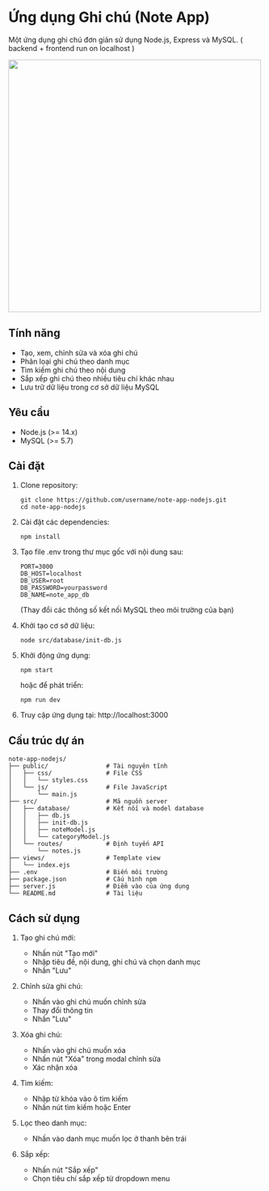 # Ứng dụng Ghi chú (Note App)

Một ứng dụng ghi chú đơn giản sử dụng Node.js, Express và MySQL. ( backend + frontend run on localhost )

<img src="https://res.cloudinary.com/dkepitcb7/image/upload/v1752639061/Screenshot_2025-07-16_111040_uvyjcb.png" width=500>

## Tính năng

- Tạo, xem, chỉnh sửa và xóa ghi chú
- Phân loại ghi chú theo danh mục
- Tìm kiếm ghi chú theo nội dung
- Sắp xếp ghi chú theo nhiều tiêu chí khác nhau
- Lưu trữ dữ liệu trong cơ sở dữ liệu MySQL

## Yêu cầu

- Node.js (>= 14.x)
- MySQL (>= 5.7)

## Cài đặt

1. Clone repository:
   ```
   git clone https://github.com/username/note-app-nodejs.git
   cd note-app-nodejs
   ```

2. Cài đặt các dependencies:
   ```
   npm install
   ```

3. Tạo file .env trong thư mục gốc với nội dung sau:
   ```
   PORT=3000
   DB_HOST=localhost
   DB_USER=root
   DB_PASSWORD=yourpassword
   DB_NAME=note_app_db
   ```
   (Thay đổi các thông số kết nối MySQL theo môi trường của bạn)

4. Khởi tạo cơ sở dữ liệu:
   ```
   node src/database/init-db.js
   ```

5. Khởi động ứng dụng:
   ```
   npm start
   ```
   hoặc để phát triển:
   ```
   npm run dev
   ```

6. Truy cập ứng dụng tại: http://localhost:3000

## Cấu trúc dự án

```
note-app-nodejs/
├── public/                # Tài nguyên tĩnh
│   ├── css/               # File CSS
│   │   └── styles.css
│   └── js/                # File JavaScript
│       └── main.js
├── src/                   # Mã nguồn server
│   ├── database/          # Kết nối và model database
│   │   ├── db.js
│   │   ├── init-db.js
│   │   ├── noteModel.js
│   │   └── categoryModel.js
│   └── routes/            # Định tuyến API
│       └── notes.js
├── views/                 # Template view
│   └── index.ejs
├── .env                   # Biến môi trường
├── package.json           # Cấu hình npm
├── server.js              # Điểm vào của ứng dụng
└── README.md              # Tài liệu
```

## Cách sử dụng

1. Tạo ghi chú mới:
   - Nhấn nút "Tạo mới"
   - Nhập tiêu đề, nội dung, ghi chú và chọn danh mục
   - Nhấn "Lưu"

2. Chỉnh sửa ghi chú:
   - Nhấn vào ghi chú muốn chỉnh sửa
   - Thay đổi thông tin
   - Nhấn "Lưu"

3. Xóa ghi chú:
   - Nhấn vào ghi chú muốn xóa
   - Nhấn nút "Xóa" trong modal chỉnh sửa
   - Xác nhận xóa

4. Tìm kiếm:
   - Nhập từ khóa vào ô tìm kiếm
   - Nhấn nút tìm kiếm hoặc Enter

5. Lọc theo danh mục:
   - Nhấn vào danh mục muốn lọc ở thanh bên trái

6. Sắp xếp:
   - Nhấn nút "Sắp xếp"
   - Chọn tiêu chí sắp xếp từ dropdown menu
